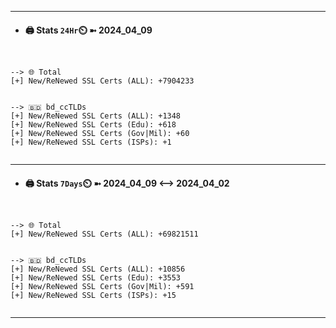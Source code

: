 

---
- #### 🖨️ **Stats** `24Hr`⏲️ ➼ 2024_04_09
```console


--> 🌐 Total
[+] New/ReNewed SSL Certs (ALL): +7904233


--> 🇧🇩 bd_ccTLDs
[+] New/ReNewed SSL Certs (ALL): +1348
[+] New/ReNewed SSL Certs (Edu): +618
[+] New/ReNewed SSL Certs (Gov|Mil): +60
[+] New/ReNewed SSL Certs (ISPs): +1


```

---
- #### 🖨️ **Stats** `7Days`⏲️ ➼ 2024_04_09 <--> 2024_04_02
```console


--> 🌐 Total
[+] New/ReNewed SSL Certs (ALL): +69821511


--> 🇧🇩 bd_ccTLDs
[+] New/ReNewed SSL Certs (ALL): +10856
[+] New/ReNewed SSL Certs (Edu): +3553
[+] New/ReNewed SSL Certs (Gov|Mil): +591
[+] New/ReNewed SSL Certs (ISPs): +15


```

---

